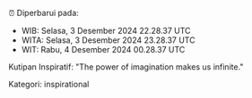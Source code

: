 ⏰ Diperbarui pada:
- WIB: Selasa, 3 Desember 2024 22.28.37 UTC
- WITA: Selasa, 3 Desember 2024 23.28.37 UTC
- WIT: Rabu, 4 Desember 2024 00.28.37 UTC

Kutipan Inspiratif:
"The power of imagination makes us infinite."


Kategori: inspirational

